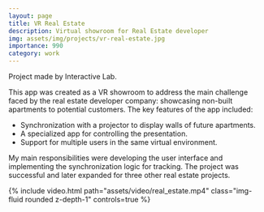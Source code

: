 ```yaml
---
layout: page
title: VR Real Estate
description: Virtual showroom for Real Estate developer
img: assets/img/projects/vr-real-estate.jpg
importance: 990
category: work
---
```


Project made by Interactive Lab.

This app was created as a VR showroom to address the main challenge faced by the real estate developer company: showcasing non-built apartments to potential customers. The key features of the app included:

- Synchronization with a projector to display walls of future apartments.
- A specialized app for controlling the presentation.
- Support for multiple users in the same virtual environment.

My main responsibilities were developing the user interface and implementing the synchronization logic for tracking. The project was successful and later expanded for three other real estate projects.

<div class="row justify-content-sm-center">
    <div class="col-sm-8 mt-3 mt-md-0">
        {% include video.html path="assets/video/real_estate.mp4" class="img-fluid rounded z-depth-1" controls=true %}
    </div>
</div>